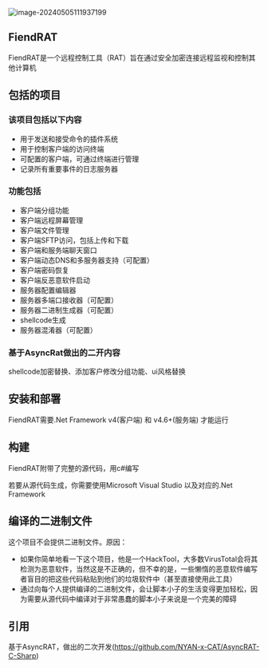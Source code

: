 ![image-20240505111937199](https://github.com/nashor1/Fiend_rat/assets/115065774/574c78b7-c2e2-4b8f-bcc3-0e274bdf4b94)


## FiendRAT

FiendRAT是一个远程控制工具（RAT）旨在通过安全加密连接远程监视和控制其他计算机

## 包括的项目

### 该项目包括以下内容

- 用于发送和接受命令的插件系统
- 用于控制客户端的访问终端
- 可配置的客户端，可通过终端进行管理
- 记录所有重要事件的日志服务器

### 功能包括

- 客户端分组功能
- 客户端远程屏幕管理
- 客户端文件管理
- 客户端SFTP访问，包括上传和下载
- 客户端和服务端聊天窗口
- 客户端动态DNS和多服务器支持（可配置）
- 客户端密码恢复
- 客户端反恶意软件启动
- 服务器配置编辑器
- 服务器多端口接收器（可配置）
- 服务器二进制生成器（可配置）
- shellcode生成
- 服务器混淆器（可配置）

### 基于AsyncRat做出的二开内容

shellcode加密替换、添加客户修改分组功能、ui风格替换

## 安装和部署

FiendRAT需要.Net Framework v4(客户端) 和 v4.6+(服务端) 才能运行

## 构建

FiendRAT附带了完整的源代码，用c#编写

若要从源代码生成，你需要使用Microsoft Visual Studio 以及对应的.Net Framework

## 编译的二进制文件

这个项目不会提供二进制文件。原因：

- 如果你简单地看一下这个项目，他是一个HackTool，大多数VirusTotal会将其检测为恶意软件，当然这是不正确的，但不幸的是，一些懒惰的恶意软件编写者盲目的把这些代码粘贴到他们的垃圾软件中（甚至直接使用此工具）
- 通过向每个人提供编译的二进制文件，会让脚本小子的生活变得更加轻松，因为需要从源代码中编译对于非常愚蠢的脚本小子来说是一个完美的障碍

## 引用

基于AsyncRAT，做出的二次开发(https://github.com/NYAN-x-CAT/AsyncRAT-C-Sharp)
